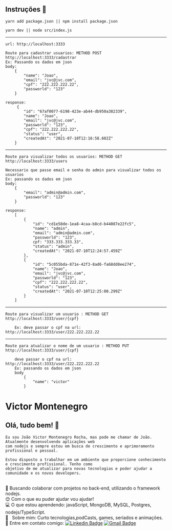 
## Instruções :wave:

    yarn add package.json || npm install package.json

    yarn dev || node src/index.js
----
    url: http://localhost:3333

    Route para cadastrar usuarios: METHOD POST http://localhost:3333/cadastrar
    Ex: Passando os dados em json 
    body:
        {
            "name": "Joao",
            "email": "jvc@jvc.com",
            "cpf": "222.222.222.22",
            "passworld": "123"
        }

    response: 
         {
            "id": "67af0077-6198-423e-ab44-db950a382339",
            "name": "Joao",
            "email": "jvc@jvc.com",
            "passworld": "123",
            "cpf": "222.222.222.22",
            "status": "user",
            "createdAt": "2021-07-10T12:16:58.602Z"
        }

--------

    Route para visualizar todos os usuarios: METHOD GET http://localhost:3333/users
    
    Necessario que passe email e senha do admin para visualizar todos os usuarios
    Ex: passando os dados em json
    body:
        {
            "email": "admin@admin.com",
	        "passworld": "123"
        }

    response:
        [
            {
                "id": "cd1e58de-1ea8-4caa-b8cd-b44087e22fc5",
                "name": "admin",
                "email": "admin@admin.com",
                "passworld": "123",
                cpf: "333.333.333.33",
                "status": "admin",
                "createdAt": "2021-07-10T12:24:57.459Z"
            },
            {
                "id": "5c055bda-871e-42f3-8ad6-fa68dd8ee274",
                "name": "Joao",
                "email": "jvc@jvc.com",
                "passworld": "123",
                "cpf": "222.222.222.22",
                "status": "user",
                "createdAt": "2021-07-10T12:25:00.299Z"
            }
        ]

--------

    Route para visualizar um usuario : METHOD GET http://localhost:3333/user/{cpf}
        
        Ex: deve passar o cpf na url: http://localhost:3333/user/222.222.222.22

--------

    Route para atualizar o nome de um usuario : METHOD PUT http://localhost:3333/user/{cpf}

        deve passar o cpf na url: http://localhost:3333/user/222.222.222.22
        Ex: passando os dados em json
        body
            {
                "name": "victor"
            }





# Victor Montenegro 

## Olá, tudo bem! :wave:
    Eu sou João Victor Montenegro Rocha, mas pode me chamar de João. Atualmente desenvolvendo aplicações web
    com nodejs e sempre estou em busca de crescimento e aprimoramento profissional e pessoal. 

    Estou disposto a trabalhar em um ambiente que proporcione conhecimento e crescimento profissional. Tenho como 
    objetivo de me atualizar para novas tecnologias e poder ajudar a comunidade e os novos developers.

 <br/> :purple_heart: Buscando colaborar com projetos no back-end, utilizando o framework nodejs.
 <br/> :blush: Com o que eu puder ajudar vou ajudar!
 <br/> :computer: O que estou aprendendo: javaScript, MongoDB, MySQL, Postgres, nodejs/TypeScript.
 <br/> 💬  &nbsp; Sobre mim: Curto tecnologias,podCasts, games, seriados e animações. 
 <br/> :email: Entre em contato comigo: [![Linkedin Badge](https://img.shields.io/badge/-VictorMontenegro-blue?style=flat-square&logo=Linkedin&logoColor=white&link=https://https://www.linkedin.com/in/joao-victor-montenegro-595791194/)](https://www.linkedin.com/in/joao-victor-montenegro-595791194/) 
 [![Gmail Badge](https://img.shields.io/badge/-jvcmontenegro67@gmail.com-c14438?style=flat-square&logo=Gmail&logoColor=white&link=victor:jvcmontenegro67@gmail.com)](victor:jvcmontenegro67@gmail.com)
